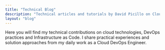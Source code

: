 ```yaml
---
title: "Technical Blog"
description: "Technical articles and tutorials by David Picillo on Cloud, DevOps and Infrastructure as Code"
layout: "blog"
---
```


Here you will find my technical contributions on cloud technologies, DevOps practices and Infrastructure as Code. I share practical experiences and solution approaches from my daily work as a Cloud DevOps Engineer.